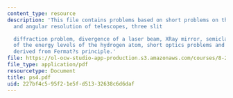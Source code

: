 ```yaml
---
content_type: resource
description: 'This file contains problems based on short problems on the sensitivity
  and angular resolution of telescopes, three slit

  diffraction problem, divergence of a laser beam, XRay mirror, semiclassical derivation
  of the energy levels of the hydrogen atom, short optics problems and Snell?s law
  derived from Fermat?s principle.'
file: https://ol-ocw-studio-app-production.s3.amazonaws.com/courses/8-282j-introduction-to-astronomy-spring-2006/227bf4c595f21e5fd51332638c6d6daf_ps4.pdf
file_type: application/pdf
resourcetype: Document
title: ps4.pdf
uid: 227bf4c5-95f2-1e5f-d513-32638c6d6daf
---
```

